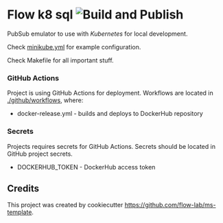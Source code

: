 # Flow k8 sql ![Build and Publish](https://github.com/flow-lab/flow-pubsub/workflows/Build%20and%20Publish/badge.svg?branch=master)

PubSub emulator to use with _Kubernetes_ for local development. 

Check [minikube.yml](./minikube.yml) for example configuration.

Check Makefile for all important stuff.

### GitHub Actions

Project is using GitHub Actions for deployment. Workflows are located in [./github/workflows](./github/workflows), where:

- docker-release.yml - builds and deploys to DockerHub repository

### Secrets

Projects requires secrets for GitHub Actions. Secrets should be located in GitHub project secrets.

- DOCKERHUB_TOKEN - DockerHub access token
 
## Credits

This project was created by cookiecutter https://github.com/flow-lab/ms-template.